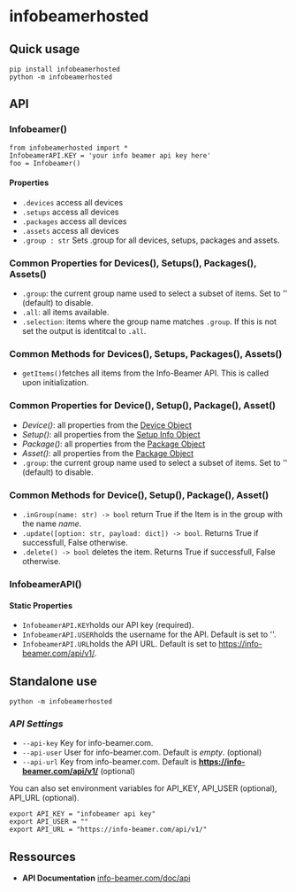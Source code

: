 # infobeamerhosted

## Quick usage

```
pip install infobeamerhosted
python -m infobeamerhosted
```

## API

### Infobeamer()

```
from infobeamerhosted import *
InfobeamerAPI.KEY = 'your info beamer api key here'
foo = Infobeamer()
```

#### Properties

* ```.devices``` access all devices
* ```.setups``` access all devices
* ```.packages``` access all devices
* ```.assets``` access all devices
* ```.group : str``` Sets .group for all devices, setups, packages and assets.

### Common Properties for Devices(), Setups(), Packages(), Assets()

* ```.group```: the current group name used to select a subset of items. Set to '' (default) to disable.
* ```.all```: all items available.
* ```.selection```: items where the group name matches ```.group```. If this is not set the output is identitcal to ```.all```.

### Common Methods for Devices(), Setups, Packages(), Assets()

* ```getItems()```fetches all items from the Info-Beamer API. This is called upon initialization.

### Common Properties for Device(), Setup(), Package(), Asset()

* *Device()*: all properties from the [Device Object](https://info-beamer.com/doc/api#deviceobject)
* *Setup()*: all properties from the [Setup Info Object](https://info-beamer.com/doc/api#setupinfoobject)
* *Package()*: all properties from the [Package Object](https://info-beamer.com/doc/api#packageobject)
* *Asset()*: all properties from the [Package Object](https://info-beamer.com/doc/api#assetinfoobject)
* ```.group```: the current group name used to select a subset of items. Set to '' (default) to disable.

### Common Methods for Device(), Setup(), Package(), Asset()

* ```.inGroup(name: str) -> bool``` return True if the Item is in the group with the name *name*.
* ```.update([option: str, payload: dict]) -> bool```. Returns True if successfull, False otherwise.
* ```.delete() -> bool``` deletes the item. Returns True if successfull, False otherwise.

### InfobeamerAPI()

#### Static Properties

* ```InfobeamerAPI.KEY```holds our API key (required).
* ```InfobeamerAPI.USER```holds the username for the API. Default is set to ''.
* ```InfobeamerAPI.URL```holds the API URL. Default is set to https://info-beamer.com/api/v1/.

## Standalone use

```python -m infobeamerhosted```

### *API Settings*
* ```--api-key``` Key for info-beamer.com.
* ```--api-user``` User for info-beamer.com. Default is *empty*. (optional)
* ```--api-url``` Key from info-beamer.com. Default is **https://info-beamer.com/api/v1/** (optional)

You can also set environment variables for API_KEY, API_USER (optional), API_URL (optional).

```
export API_KEY = "infobeamer api key"
export API_USER = ""
export API_URL = "https://info-beamer.com/api/v1/"
```

## Ressources

* **API Documentation** [info-beamer.com/doc/api](https://info-beamer.com/doc/api)

